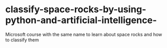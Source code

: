 # classify-space-rocks-by-using-python-and-artificial-intelligence-
Microsoft course with the same name to learn about space rocks and how to classify them 
